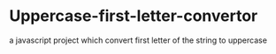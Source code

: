 # Uppercase-first-letter-convertor
a javascript project which convert first letter of the string to uppercase

